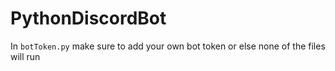 # PythonDiscordBot

In ```botToken.py``` make sure to add your own bot token or else none of the files will run
